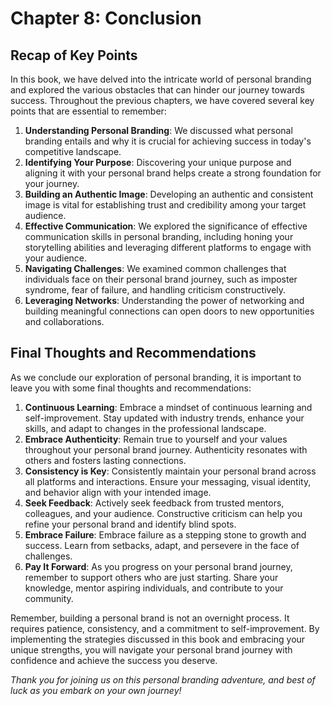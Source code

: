 Chapter 8: Conclusion
=====================

Recap of Key Points
-------------------

In this book, we have delved into the intricate world of personal branding and explored the various obstacles that can hinder our journey towards success. Throughout the previous chapters, we have covered several key points that are essential to remember:

1. **Understanding Personal Branding**: We discussed what personal branding entails and why it is crucial for achieving success in today's competitive landscape.
2. **Identifying Your Purpose**: Discovering your unique purpose and aligning it with your personal brand helps create a strong foundation for your journey.
3. **Building an Authentic Image**: Developing an authentic and consistent image is vital for establishing trust and credibility among your target audience.
4. **Effective Communication**: We explored the significance of effective communication skills in personal branding, including honing your storytelling abilities and leveraging different platforms to engage with your audience.
5. **Navigating Challenges**: We examined common challenges that individuals face on their personal brand journey, such as imposter syndrome, fear of failure, and handling criticism constructively.
6. **Leveraging Networks**: Understanding the power of networking and building meaningful connections can open doors to new opportunities and collaborations.

Final Thoughts and Recommendations
----------------------------------

As we conclude our exploration of personal branding, it is important to leave you with some final thoughts and recommendations:

1. **Continuous Learning**: Embrace a mindset of continuous learning and self-improvement. Stay updated with industry trends, enhance your skills, and adapt to changes in the professional landscape.
2. **Embrace Authenticity**: Remain true to yourself and your values throughout your personal brand journey. Authenticity resonates with others and fosters lasting connections.
3. **Consistency is Key**: Consistently maintain your personal brand across all platforms and interactions. Ensure your messaging, visual identity, and behavior align with your intended image.
4. **Seek Feedback**: Actively seek feedback from trusted mentors, colleagues, and your audience. Constructive criticism can help you refine your personal brand and identify blind spots.
5. **Embrace Failure**: Embrace failure as a stepping stone to growth and success. Learn from setbacks, adapt, and persevere in the face of challenges.
6. **Pay It Forward**: As you progress on your personal brand journey, remember to support others who are just starting. Share your knowledge, mentor aspiring individuals, and contribute to your community.

Remember, building a personal brand is not an overnight process. It requires patience, consistency, and a commitment to self-improvement. By implementing the strategies discussed in this book and embracing your unique strengths, you will navigate your personal brand journey with confidence and achieve the success you deserve.

*Thank you for joining us on this personal branding adventure, and best of luck as you embark on your own journey!*
